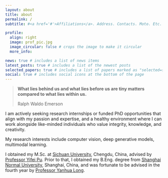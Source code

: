 ```yaml
---
layout: about
title: about
permalink: /
subtitle: #<a href='#'>Affiliations</a>. Address. Contacts. Moto. Etc.

profile:
  align: right
  image: prof_pic.jpg
  image_circular: false # crops the image to make it circular
  more_info: 

news: true # includes a list of news items
latest_posts: true # includes a list of the newest posts
selected_papers: true # includes a list of papers marked as "selected={true}"
social: true # includes social icons at the bottom of the page
---
```

 
<blockquote>
<p><b>What lies behind us and what lies before us are tiny matters compared to what lies within us.</b></p>
<footer>Ralph Waldo Emerson</footer>
</blockquote>

<p>I am actively seeking research internships or funded PhD opportunities that align with my passion and expertise, and a healthy environment where I can work alongside like-minded individuals who value integrity, knowledge, and creativity.</p>
<p>My research interests include computer vision, deep generative models, multimodal learning.</p>
<p>I obtained my M.Sc. at <a href="https://en.scu.edu.cn/" target="_blank" rel="noopener"><span>Sichuan University</span></a>, Chengdu, China, advised by <a href='https://ieeexplore.ieee.org/author/37269178400' target="_blank" rel="noopener"><span>Professor Yifei Pu</span></a>. Prior to that, I obtained my B.Eng. degree from <a href="https://english.shnu.edu.cn/" target="_blank" rel="noopener"><span>Shanghai Normal University</span></a>, Shanghai, China, and was fortunate to be advised in the fourth year by <a href='https://scholar.google.com/citations?user=dR3syukAAAAJ&hl=en&oi=ao' target="_blank" rel="noopener"><span>Professor Yanhua Long</span></a>.</p>

